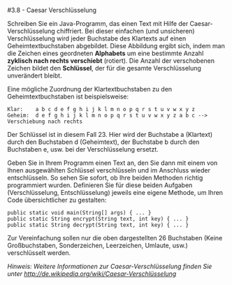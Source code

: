#3.8 - Caesar Verschlüsselung

Schreiben Sie ein Java-Programm, das einen Text mit Hilfe der Caesar-Verschlüsselung chiffriert. Bei dieser einfachen (und unsicheren) Verschlüsselung wird jeder Buchstabe des Klartexts auf einen Geheimtextbuchstaben abgebildet. Diese Abbildung ergibt sich, indem man die Zeichen eines geordneten **Alphabets** um eine bestimmte Anzahl **zyklisch nach rechts verschiebt** (rotiert). Die Anzahl der verschobenen Zeichen bildet den **Schlüssel**, der für die gesamte Verschlüsselung unverändert bleibt.

Eine mögliche Zuordnung der Klartextbuchstaben zu den Geheimtextbuchstaben ist beispielsweise:

    Klar:    a b c d e f g h i j k l m n o p q r s t u v w x y z
    Geheim:  d e f g h i j k l m n o p q r s t u v w x y z a b c --> Verschiebung nach rechts

Der Schlüssel ist in diesem Fall 23. Hier wird der Buchstabe a (Klartext) durch den Buchstaben d (Geheimtext), der Buchstabe b durch den Buchstaben e, usw. bei der Verschlüsselung ersetzt.

Geben Sie in Ihrem Programm einen Text an, den Sie dann mit einem von Ihnen ausgewählten Schlüssel verschlüsseln und im Anschluss wieder entschlüsseln. So sehen Sie sofort, ob Ihre beiden Methoden richtig programmiert wurden. Definieren Sie für diese beiden Aufgaben (Verschlüsselung, Entschlüsselung) jeweils eine eigene Methode, um Ihren Code übersichtlicher zu gestalten:

	public static void main(String[] args) { ... }
	public static String encrypt(String text, int key) { ... }
	public static String decrypt(String text, int key) { ... }

Zur Vereinfachung sollen nur die oben dargestellten 26 Buchstaben (Keine Großbuchstaben, Sonderzeichen, Leerzeichen, Umlaute, usw.) verschlüsselt werden.

*Hinweis: Weitere Informationen zur Caesar-Verschlüsselung finden Sie unter <http://de.wikipedia.org/wiki/Caesar-Verschlüsselung>*
